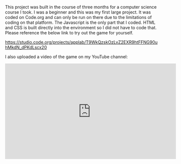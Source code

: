 This project was built in the course of three months for a computer science course I took. I was a beginner and this was my first large project. It was coded on Code.org and can only be run on there due to the limitations of coding on that platform. The Javascript is the only part that I coded. HTML and CSS is built directly into the environment so I did not have to code that. Please reference the below link to try out the game for yourself. 

https://studio.code.org/projects/applab/T9WkQzskOzLvZ2EXR9htFFNG90uhMkdN_dPKdLscx20

I also uploaded a video of the game on my YouTube channel:

<iframe width="560" height="315" src="https://www.youtube.com/embed/15xn72hUjsM" frameborder="0" allow="accelerometer; autoplay; clipboard-write; encrypted-media; gyroscope; picture-in-picture" allowfullscreen></iframe>
